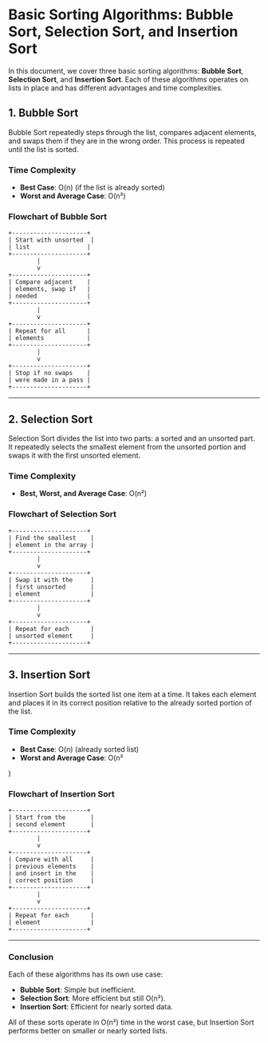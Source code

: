 # Basic Sorting Algorithms: Bubble Sort, Selection Sort, and Insertion Sort

In this document, we cover three basic sorting algorithms: **Bubble Sort**, **Selection Sort**, and **Insertion Sort**. Each of these algorithms operates on lists in place and has different advantages and time complexities.

## 1. Bubble Sort

Bubble Sort repeatedly steps through the list, compares adjacent elements, and swaps them if they are in the wrong order. This process is repeated until the list is sorted.

### Time Complexity

- **Best Case**: O(n) (if the list is already sorted)
- **Worst and Average Case**: O(n²)

### Flowchart of Bubble Sort

```
+---------------------+
| Start with unsorted  |
| list                |
+---------------------+
        |
        v
+---------------------+
| Compare adjacent    |
| elements, swap if   |
| needed              |
+---------------------+
        |
        v
+---------------------+
| Repeat for all      |
| elements            |
+---------------------+
        |
        v
+---------------------+
| Stop if no swaps    |
| were made in a pass |
+---------------------+
```

---

## 2. Selection Sort

Selection Sort divides the list into two parts: a sorted and an unsorted part. It repeatedly selects the smallest element from the unsorted portion and swaps it with the first unsorted element.

### Time Complexity

- **Best, Worst, and Average Case**: O(n²)

### Flowchart of Selection Sort

```
+---------------------+
| Find the smallest    |
| element in the array |
+---------------------+
        |
        v
+---------------------+
| Swap it with the     |
| first unsorted       |
| element              |
+---------------------+
        |
        v
+---------------------+
| Repeat for each      |
| unsorted element     |
+---------------------+
```

---

## 3. Insertion Sort

Insertion Sort builds the sorted list one item at a time. It takes each element and places it in its correct position relative to the already sorted portion of the list.

### Time Complexity

- **Best Case**: O(n) (already sorted list)
- **Worst and Average Case**: O(n²

)

### Flowchart of Insertion Sort

```
+---------------------+
| Start from the       |
| second element       |
+---------------------+
        |
        v
+---------------------+
| Compare with all     |
| previous elements    |
| and insert in the    |
| correct position     |
+---------------------+
        |
        v
+---------------------+
| Repeat for each      |
| element              |
+---------------------+
```

---

### Conclusion

Each of these algorithms has its own use case:
- **Bubble Sort**: Simple but inefficient.
- **Selection Sort**: More efficient but still O(n²).
- **Insertion Sort**: Efficient for nearly sorted data.

All of these sorts operate in O(n²) time in the worst case, but Insertion Sort performs better on smaller or nearly sorted lists.
